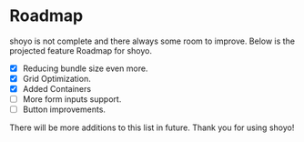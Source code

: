 # Roadmap

shoyo is not complete and there always some room to improve. Below is the projected feature Roadmap for shoyo.

- [x] Reducing bundle size even more.
- [x] Grid Optimization.
- [x] Added Containers
- [ ] More form inputs support.
- [ ] Button improvements.

There will be more additions to this list in future. Thank you for using shoyo!